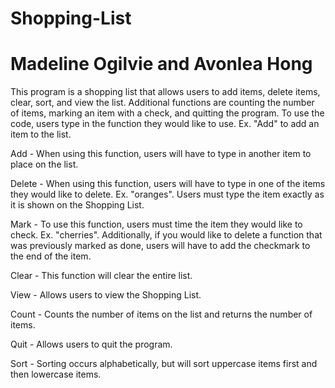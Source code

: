 # Shopping-List
# Madeline Ogilvie and Avonlea Hong
This program is a shopping list that allows users to add items, delete items, clear, sort, and view the list. Additional functions are counting the number of items, marking an item with a check, and quitting the program. To use the code, users type in the function they would like to use. Ex. "Add" to add an item to the list.

Add - When using this function, users will have to type in another item to place on the list. 

Delete - When using this function, users will have to type in one of the items they would like to delete. Ex. "oranges". Users must type the item exactly as it is shown on the Shopping List.

Mark - To use this function, users must time the item they would like to check. Ex. "cherries". Additionally, if you would like to delete a function that was previously marked as done, users will have to add the checkmark to the end of the item. 

Clear - This function will clear the entire list. 

View - Allows users to view the Shopping List. 

Count - Counts the number of items on the list and returns the number of items.

Quit - Allows users to quit the program.

Sort - Sorting occurs alphabetically, but will sort uppercase items first and then lowercase items. 
